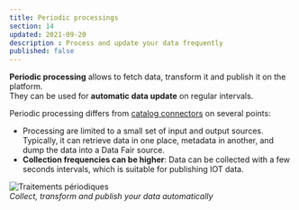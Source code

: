 ```yaml
---
title: Periodic processings
section: 14
updated: 2021-09-20
description : Process and update your data frequently
published: false
---
```


**Periodic processing** allows to fetch data, transform it and publish it on the platform.  
They can be used for **automatic data update** on regular intervals.

Periodic processing differs from [catalog connectors](./user-guide/catalogues) on several points:

* Processing are limited to a small set of input and output sources. Typically, it can retrieve data in one place, metadata in another, and dump the data into a Data Fair source.
* **Collection frequencies can be higher**: Data can be collected with a few seconds intervals, which is suitable for publishing IOT data.

![Traitements périodiques](./images/user-guide/processings.jpg)  
*Collect, transform and publish your data automatically*
